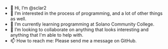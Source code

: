 - 👋 Hi, I’m @sclar2
- 👀 I’m interested in the process of programming, and a lot of other things as well.
- 🌱 I’m currently learning programming at Solano Community College.
- 💞️ I’m looking to collaborate on anything that looks interesting and anything that I'm able to help with.
- 📫 How to reach me:  Please send me a message on GitHub.

<!---
sclar2/sclar2 is a ✨ special ✨ repository because its `README.md` (this file) appears on your GitHub profile.
You can click the Preview link to take a look at your changes.
--->
